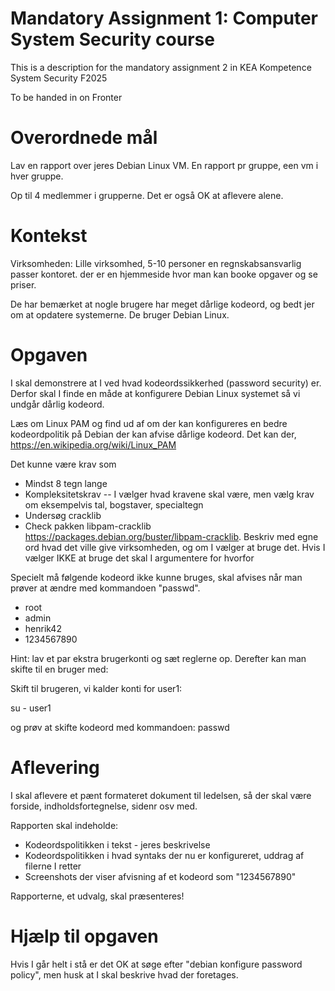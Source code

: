 # Mandatory Assignment 1: Computer System Security course

This is a description for the mandatory assignment 2 in
KEA Kompetence System Security F2025

To be handed in on Fronter


# Overordnede mål

Lav en rapport over jeres Debian Linux VM. En rapport pr gruppe, een vm i hver gruppe.

Op til 4 medlemmer i grupperne. Det er også OK at aflevere alene.

# Kontekst
Virksomheden: Lille virksomhed, 5-10 personer en regnskabsansvarlig passer kontoret. der er en hjemmeside
hvor man kan booke opgaver og se priser.

De har bemærket at nogle brugere har meget dårlige kodeord, og bedt jer om at opdatere systemerne. De bruger Debian Linux.


# Opgaven
I skal demonstrere at I ved hvad kodeordssikkerhed (password security) er. Derfor skal I finde en måde at konfigurere Debian Linux systemet så vi undgår dårlig kodeord.

Læs om Linux PAM og find ud af om der kan konfigureres en bedre kodeordpolitik på Debian der kan afvise dårlige kodeord. Det kan der, https://en.wikipedia.org/wiki/Linux_PAM

Det kunne være krav som
* Mindst 8 tegn lange
* Kompleksitetskrav -- I vælger hvad kravene skal være, men vælg krav om eksempelvis tal, bogstaver, specialtegn
* Undersøg cracklib  
* Check pakken libpam-cracklib https://packages.debian.org/buster/libpam-cracklib. Beskriv med egne ord hvad det ville give virksomheden, og om I vælger at bruge det. Hvis I vælger IKKE at bruge det skal I argumentere for hvorfor

Specielt må følgende kodeord ikke kunne bruges, skal afvises når man prøver at ændre med kommandoen "passwd".

* root
* admin
* henrik42
* 1234567890


Hint: lav et par ekstra brugerkonti og sæt reglerne op. Derefter kan man skifte til en bruger med:

Skift til brugeren, vi kalder konti for user1:

su - user1

og prøv at skifte kodeord med kommandoen: passwd

# Aflevering

I skal aflevere et pænt formateret dokument til ledelsen, så der skal være forside, indholdsfortegnelse, sidenr osv med.

Rapporten skal indeholde:
* Kodeordspolitikken i tekst - jeres beskrivelse
* Kodeordspolitikken i hvad syntaks der nu er konfigureret, uddrag af filerne I retter
* Screenshots der viser afvisning af et kodeord som "1234567890"

Rapporterne, et udvalg, skal præsenteres!

# Hjælp til opgaven

Hvis I går helt i stå er det OK at søge efter "debian konfigure password policy", men husk at I skal beskrive hvad der foretages.
